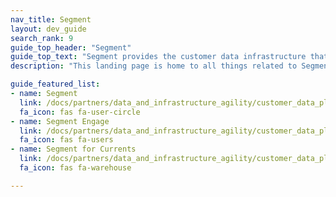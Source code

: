 ```yaml
---
nav_title: Segment
layout: dev_guide
search_rank: 9
guide_top_header: "Segment"
guide_top_text: "Segment provides the customer data infrastructure that helps businesses put their customers first. With Segment, you can collect, unify, and connect your first-party customer data to 200+ tools, including email, web, advertising, POS, and mobile. With Segment, you can achieve a common understanding of your users and activate your own data to create personalized, customer-first experiences."
description: "This landing page is home to all things related to Segment—the customer data platform."

guide_featured_list:
- name: Segment
  link: /docs/partners/data_and_infrastructure_agility/customer_data_platform/segment/segment/
  fa_icon: fas fa-user-circle
- name: Segment Engage
  link: /docs/partners/data_and_infrastructure_agility/customer_data_platform/segment/segment_engage/
  fa_icon: fas fa-users
- name: Segment for Currents
  link: /docs/partners/data_and_infrastructure_agility/customer_data_platform/segment/segment_for_currents/
  fa_icon: fas fa-warehouse

---
```

<br>
